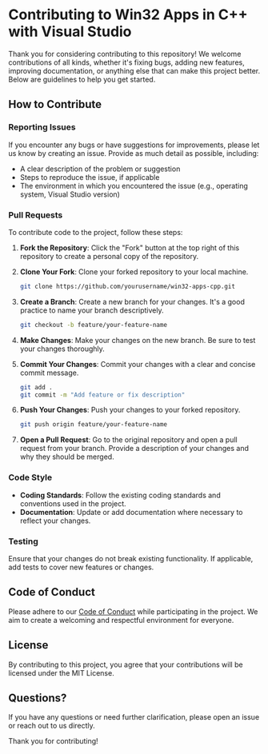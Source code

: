 # Contributing to Win32 Apps in C++ with Visual Studio

Thank you for considering contributing to this repository! We welcome contributions of all kinds, whether it's fixing bugs, adding new features, improving documentation, or anything else that can make this project better. Below are guidelines to help you get started.

## How to Contribute

### Reporting Issues

If you encounter any bugs or have suggestions for improvements, please let us know by creating an issue. Provide as much detail as possible, including:
- A clear description of the problem or suggestion
- Steps to reproduce the issue, if applicable
- The environment in which you encountered the issue (e.g., operating system, Visual Studio version)

### Pull Requests

To contribute code to the project, follow these steps:

1. **Fork the Repository**: Click the "Fork" button at the top right of this repository to create a personal copy of the repository.

2. **Clone Your Fork**: Clone your forked repository to your local machine.
    ```sh
    git clone https://github.com/yourusername/win32-apps-cpp.git
    ```

3. **Create a Branch**: Create a new branch for your changes. It's a good practice to name your branch descriptively.
    ```sh
    git checkout -b feature/your-feature-name
    ```

4. **Make Changes**: Make your changes on the new branch. Be sure to test your changes thoroughly.

5. **Commit Your Changes**: Commit your changes with a clear and concise commit message.
    ```sh
    git add .
    git commit -m "Add feature or fix description"
    ```

6. **Push Your Changes**: Push your changes to your forked repository.
    ```sh
    git push origin feature/your-feature-name
    ```

7. **Open a Pull Request**: Go to the original repository and open a pull request from your branch. Provide a description of your changes and why they should be merged.

### Code Style

- **Coding Standards**: Follow the existing coding standards and conventions used in the project.
- **Documentation**: Update or add documentation where necessary to reflect your changes.

### Testing

Ensure that your changes do not break existing functionality. If applicable, add tests to cover new features or changes.

## Code of Conduct

Please adhere to our [Code of Conduct](CODE_OF_CONDUCT.md) while participating in the project. We aim to create a welcoming and respectful environment for everyone.

## License

By contributing to this project, you agree that your contributions will be licensed under the MIT License.

## Questions?

If you have any questions or need further clarification, please open an issue or reach out to us directly.

Thank you for contributing!
